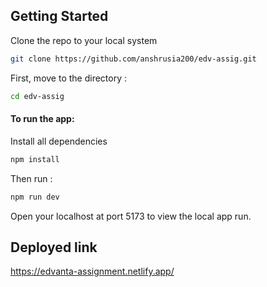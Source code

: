 ## Getting Started
Clone the repo to your local system <br/>
```bash
git clone https://github.com/anshrusia200/edv-assig.git
```
First, move to the directory : 

```bash
cd edv-assig
```
#### To run the app:
Install all dependencies 

```bash
npm install
```
Then run :

```bash
npm run dev
```
Open your localhost at port 5173 to view the local app run.

## Deployed link
https://edvanta-assignment.netlify.app/
